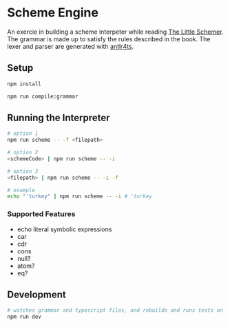 # Scheme Engine

An exercie in building a scheme interpeter while reading [The Little Schemer](https://mitpress.mit.edu/books/little-schemer-fourth-edition). The grammar is made up to satisfy the rules described in the book. The lexer and parser are generated with [antlr4ts](https://www.npmjs.com/package/antlr4ts).

## Setup

```bash
npm install

npm run compile:grammar
```

## Running the Interpreter

```bash
# option 1
npm run scheme -- -f <filepath>

# option 2
<schemeCode> | npm run scheme -- -i

# option 3
<filepath> | npm run scheme -- -i -f

# example
echo "'turkey" | npm run scheme -- -i # 'turkey
```

### Supported Features

- echo literal symbolic expressions
- car
- cdr
- cons
- null?
- atom?
- eq?

## Development

```bash
# watches grammar and typescript files, and rebuilds and runs tests on changes
npm run dev
```
